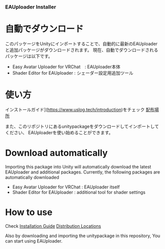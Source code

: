 ### EAUploader Installer

# 自動でダウンロード

このパッケージをUnityにインポートすることで、自動的に最新のEAUploaderと追加パッケージがダウンロードされます。
現在、自動でダウンロードされるパッケージは以下です。
- Easy Avatar Uploader for VRChat　: EAUploader本体
- Shader Editor for EAUploader : シェーダー設定用追加ツール

# 使い方
インストールガイド](https://www.uslog.tech/introduction)をチェック
[配布場所](https://booth.pm/ja/items/5405372)

また、このリポジトリにあるunitypackageをダウンロードしてインポートしてください、
EAUploaderを使い始めることができます。


# Download automatically

Importing this package into Unity will automatically download the latest EAUploader and additional packages.
Currently, the following packages are automatically downloaded
- Easy Avatar Uploader for VRChat : EAUploader itself
- Shader Editor for EAUploader : additional tool for shader settings

# How to use
Check [Installation Guide](https://www.uslog.tech/introduction)
[Distribution Locations](https://booth.pm/ja/items/5405372)

Also by downloading and importing the unitypackage in this repository,
You can start using EAUploader.
